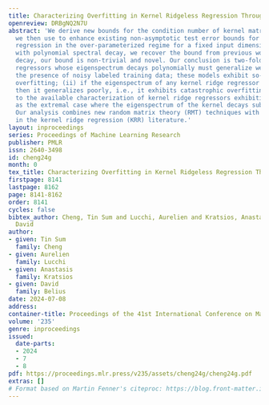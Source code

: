 ```yaml
---
title: Characterizing Overfitting in Kernel Ridgeless Regression Through the Eigenspectrum
openreview: DRBgNQ2N7U
abstract: 'We derive new bounds for the condition number of kernel matrices, which
  we then use to enhance existing non-asymptotic test error bounds for kernel ridgeless
  regression in the over-parameterized regime for a fixed input dimension. For kernels
  with polynomial spectral decay, we recover the bound from previous work; for exponential
  decay, our bound is non-trivial and novel. Our conclusion is two-fold: (i) kernel
  regressors whose eigenspectrum decays polynomially must generalize well, even in
  the presence of noisy labeled training data; these models exhibit so-called tempered
  overfitting; (ii) if the eigenspectrum of any kernel ridge regressor decays exponentially,
  then it generalizes poorly, i.e., it exhibits catastrophic overfitting. This adds
  to the available characterization of kernel ridge regressors exhibiting benign overfitting
  as the extremal case where the eigenspectrum of the kernel decays sub-polynomially.
  Our analysis combines new random matrix theory (RMT) techniques with recent tools
  in the kernel ridge regression (KRR) literature.'
layout: inproceedings
series: Proceedings of Machine Learning Research
publisher: PMLR
issn: 2640-3498
id: cheng24g
month: 0
tex_title: Characterizing Overfitting in Kernel Ridgeless Regression Through the Eigenspectrum
firstpage: 8141
lastpage: 8162
page: 8141-8162
order: 8141
cycles: false
bibtex_author: Cheng, Tin Sum and Lucchi, Aurelien and Kratsios, Anastasis and Belius,
  David
author:
- given: Tin Sum
  family: Cheng
- given: Aurelien
  family: Lucchi
- given: Anastasis
  family: Kratsios
- given: David
  family: Belius
date: 2024-07-08
address:
container-title: Proceedings of the 41st International Conference on Machine Learning
volume: '235'
genre: inproceedings
issued:
  date-parts:
  - 2024
  - 7
  - 8
pdf: https://proceedings.mlr.press/v235/assets/cheng24g/cheng24g.pdf
extras: []
# Format based on Martin Fenner's citeproc: https://blog.front-matter.io/posts/citeproc-yaml-for-bibliographies/
---
```

